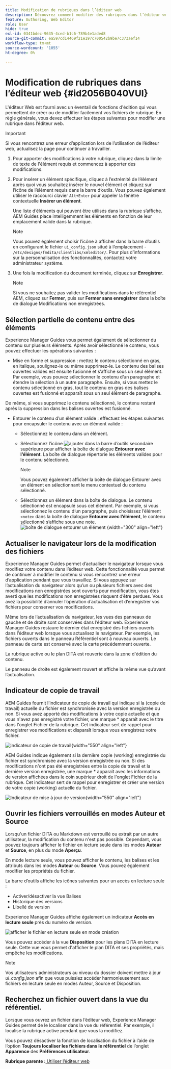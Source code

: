 ```yaml
---
title: Modification de rubriques dans l’éditeur web
description: Découvrez comment modifier des rubriques dans l’éditeur web. Connaître les différentes fonctionnalités d’édition permettant de modifier vos fichiers de rubrique dans AEM Guides.
feature: Authoring, Web Editor
role: User
hide: true
exl-id: 0341bdec-9635-4ced-b1c6-789b4e1aded8
source-git-commit: ea597cd14469f21e197c700542b9be7c373aef14
workflow-type: tm+mt
source-wordcount: '1055'
ht-degree: 0%

---
```


# Modification de rubriques dans l’éditeur web {#id2056B040VUI}

L&#39;éditeur Web est fourni avec un éventail de fonctions d&#39;édition qui vous permettent de créer ou de modifier facilement vos fichiers de rubrique. En règle générale, vous devez effectuer les étapes suivantes pour modifier une rubrique dans l’éditeur web.

>[!IMPORTANT]
>
> Si vous rencontrez une erreur d’application lors de l’utilisation de l’éditeur web, actualisez la page pour continuer à travailler.

1. Pour apporter des modifications à votre rubrique, cliquez dans la limite de texte de l&#39;élément requis et commencez à apporter des modifications.

1. Pour insérer un élément spécifique, cliquez à l’extrémité de l’élément après quoi vous souhaitez insérer le nouvel élément et cliquez sur l’icône de l’élément requis dans la barre d’outils. Vous pouvez également utiliser le raccourci clavier `Alt+Enter` pour appeler la fenêtre contextuelle **Insérer un élément**.

   Une liste d’éléments qui peuvent être utilisés dans la rubrique s’affiche. AEM Guides place intelligemment les éléments en fonction de leur emplacement valide dans la rubrique.

   >[!NOTE]
   >
   > Vous pouvez également choisir l’icône à afficher dans la barre d’outils en configurant le fichier `ui_config.json` situé à l’emplacement - `/etc/designs/fmdita/clientlibs/xmleditor/`. Pour plus d’informations sur la personnalisation des fonctionnalités, contactez votre administrateur système.

1. Une fois la modification du document terminée, cliquez sur **Enregistrer**.

   >[!NOTE]
   >
   > Si vous ne souhaitez pas valider les modifications dans le référentiel AEM, cliquez sur **Fermer**, puis sur **Fermer sans enregistrer** dans la boîte de dialogue Modifications non enregistrées.


## Sélection partielle de contenu entre des éléments

Experience Manager Guides vous permet également de sélectionner du contenu sur plusieurs éléments. Après avoir sélectionné le contenu, vous pouvez effectuer les opérations suivantes :

- Mise en forme et suppression : mettez le contenu sélectionné en gras, en italique, soulignez-le ou même supprimez-le. Le contenu des balises ouvertes valides est ensuite fusionné et s’affiche sous un seul élément. Par exemple, vous pouvez sélectionner le contenu d’un paragraphe et étendre la sélection à un autre paragraphe. Ensuite, si vous mettez le contenu sélectionné en gras, tout le contenu en gras des balises ouvertes est fusionné et apparaît sous un seul élément de paragraphe.

De même, si vous supprimez le contenu sélectionné, le contenu restant après la suppression dans les balises ouvertes est fusionné.

- Entourer le contenu d’un élément valide : effectuez les étapes suivantes pour encapsuler le contenu avec un élément valide :

   - Sélectionnez le contenu dans un élément.
   - Sélectionnez l’icône ![ajouter](images/Add_icon.svg) dans la barre d’outils secondaire supérieure pour afficher la boîte de dialogue **Entourer avec l’élément**. La boîte de dialogue répertorie les éléments valides pour le contenu sélectionné.

     >[!NOTE]
     >
     > Vous pouvez également afficher la boîte de dialogue Entourer avec un élément en sélectionnant le menu contextuel du contenu sélectionné.

   - Sélectionnez un élément dans la boîte de dialogue. Le contenu sélectionné est encapsulé sous cet élément. Par exemple, si vous sélectionnez le contenu d’un paragraphe, puis choisissez l’élément `<note>` dans la boîte de dialogue **Entourer avec l’élément**, le contenu sélectionné s’affiche sous une note.\
     ![boîte de dialogue entourer un élément](./images/surround-element.png) {width="300" align="left"}

## Actualiser le navigateur lors de la modification des fichiers

Experience Manager Guides permet d’actualiser le navigateur lorsque vous modifiez votre contenu dans l’éditeur web. Cette fonctionnalité vous permet de continuer à modifier le contenu si vous rencontrez une erreur d’application pendant que vous travaillez. Si vous appuyez sur l’actualisation du navigateur alors qu’un ou plusieurs fichiers avec des modifications non enregistrées sont ouverts pour modification, vous êtes averti que les modifications non enregistrées risquent d’être perdues. Vous avez la possibilité d’annuler l’opération d’actualisation et d’enregistrer vos fichiers pour conserver vos modifications.

Même lors de l’actualisation du navigateur, les vues des panneaux de gauche et de droite sont conservées dans l’éditeur web. Experience Manager Guides restaure le dernier état enregistré des fichiers ouverts dans l’éditeur web lorsque vous actualisez le navigateur. Par exemple, les fichiers ouverts dans le panneau Référentiel sont à nouveau ouverts. Le panneau de carte est conservé avec la carte précédemment ouverte.

La rubrique active ou le plan DITA est rouverte dans la zone d&#39;édition du contenu.

Le panneau de droite est également rouvert et affiche la même vue qu’avant l’actualisation.

## Indicateur de copie de travail

AEM Guides fournit l’indicateur de copie de travail qui indique si la \(copie de travail\) actuelle du fichier est synchronisée avec la version enregistrée ou non. Si vous avez apporté des modifications à votre copie actuelle et que vous n&#39;avez pas enregistré votre fichier, une marque \* apparaît avec le titre dans l&#39;onglet Fichier de la rubrique. Cet indicateur sert de rappel pour enregistrer vos modifications et disparaît lorsque vous enregistrez votre fichier.

![ indicateur de copie de travail ](images/working-copy-text-update-indicator.png){width="550" align="left"}

AEM Guides indique également si la dernière copie \(working\) enregistrée du fichier est synchronisée avec la version enregistrée ou non. Si des modifications n&#39;ont pas été enregistrées entre la copie de travail et la dernière version enregistrée, une marque \* apparaît avec les informations de version affichées dans le coin supérieur droit de l&#39;onglet Fichier de la rubrique. Cet indicateur sert de rappel pour enregistrer et créer une version de votre copie \(working\) actuelle du fichier.

![ Indicateur de mise à jour de version ](images/version-update-indicator.png){width="550" align="left"}


## Ouvrir les fichiers verrouillés en modes Auteur et Source

Lorsqu&#39;un fichier DITA ou Markdown est verrouillé ou extrait par un autre utilisateur, la modification du contenu n&#39;est pas possible. Cependant, vous pouvez toujours afficher le fichier en lecture seule dans les modes **Auteur** et **Source**, en plus du mode **Aperçu**.

En mode lecture seule, vous pouvez afficher le contenu, les balises et les attributs dans les modes **Auteur** ou **Source**. Vous pouvez également modifier les propriétés du fichier.

La barre d’outils affiche les icônes suivantes pour un accès en lecture seule :

- Activer/désactiver la vue Balises
- Historique des versions
- Libellé de version

Experience Manager Guides affiche également un indicateur **Accès en lecture seule** près du numéro de version.

![afficher le fichier en lecture seule en mode création](images/locked-file-editor.png)

Vous pouvez accéder à la vue **Disposition** pour les plans DITA en lecture seule. Cette vue vous permet d&#39;afficher le plan DITA et ses propriétés, mais empêche les modifications.

>[!NOTE]
>
> Vos utilisateurs administrateurs au niveau du dossier doivent mettre à jour *ui_config.json* afin que vous puissiez accéder harmonieusement aux fichiers en lecture seule en modes Auteur, Source et Disposition.

## Recherchez un fichier ouvert dans la vue du référentiel.

Lorsque vous ouvrez un fichier dans l’éditeur web, Experience Manager Guides permet de le localiser dans la vue du référentiel. Par exemple, il localise la rubrique active pendant que vous la modifiez.

Vous pouvez désactiver la fonction de localisation du fichier à l’aide de l’option **Toujours localiser les fichiers dans le référentiel** de l’onglet **Apparence** des **Préférences utilisateur**.


**Rubrique parente :**&#x200B;[ Utiliser l’éditeur web](web-editor.md)
